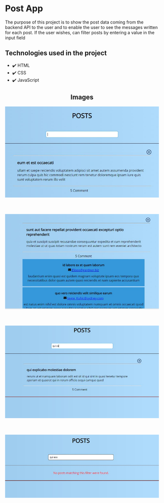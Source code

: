 <h1>Post App</h1>
<p>The purpose of this project is to show the post data coming from the backend API to the user and to enable the user to see the messages written for each post. If the user wishes, can filter posts by entering a value in the input field </p>
<h2>Technologies used in the project</h2>
<ul>
  <li>✔️ HTML</li>
  <li>✔️ CSS</li>
  <li>✔️ JavaScript</li>
</ul>

<div align="center">
<h2>Images</h2>  
<img src="images/1.JPG"/>
<br/><br/><br/><br/>
<img src="images/2.JPG"/>
<br/><br/><br/><br/>  
<img src="images/3.JPG"/>
<br/><br/><br/><br/>  
<img src="images/4.JPG"/>
<br/><br/><br/><br/>  
</div>



